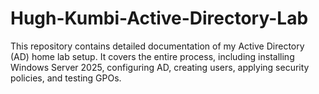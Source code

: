 # Hugh-Kumbi-Active-Directory-Lab
This repository contains detailed documentation of my Active Directory (AD) home lab setup. It covers the entire process, including installing Windows Server 2025, configuring AD, creating users, applying security policies, and testing GPOs.

